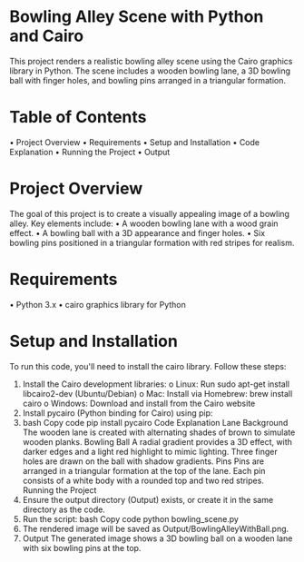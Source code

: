 # Bowling Alley Scene with Python and Cairo
This project renders a realistic bowling alley scene using the Cairo graphics library in
Python. The scene includes a wooden bowling lane, a 3D bowling ball with finger holes, and
bowling pins arranged in a triangular formation.

# Table of Contents
• Project Overview
• Requirements
• Setup and Installation
• Code Explanation
• Running the Project
• Output

# Project Overview
The goal of this project is to create a visually appealing image of a bowling alley. Key
elements include:
• A wooden bowling lane with a wood grain effect.
• A bowling ball with a 3D appearance and finger holes.
• Six bowling pins positioned in a triangular formation with red stripes for realism.
# Requirements
• Python 3.x
• cairo graphics library for Python
# Setup and Installation
To run this code, you'll need to install the cairo library. Follow these steps:
1. Install the Cairo development libraries:
o Linux: Run sudo apt-get install libcairo2-dev (Ubuntu/Debian)
o Mac: Install via Homebrew: brew install cairo
o Windows: Download and install from the Cairo website
2. Install pycairo (Python binding for Cairo) using pip:
3. bash
Copy code
pip install pycairo
Code Explanation
Lane Background
The wooden lane is created with alternating shades of brown to simulate wooden planks.
Bowling Ball
A radial gradient provides a 3D effect, with darker edges and a light red highlight to mimic
lighting. Three finger holes are drawn on the ball with shadow gradients.
Pins
Pins are arranged in a triangular formation at the top of the lane. Each pin consists of a
white body with a rounded top and two red stripes.
Running the Project
1. Ensure the output directory (Output) exists, or create it in the same directory as the
code.
2. Run the script:
bash
Copy code
python bowling_scene.py
3. The rendered image will be saved as Output/BowlingAlleyWithBall.png.
4. Output
The generated image shows a 3D bowling ball on a wooden lane with six bowling pins at the
top.
